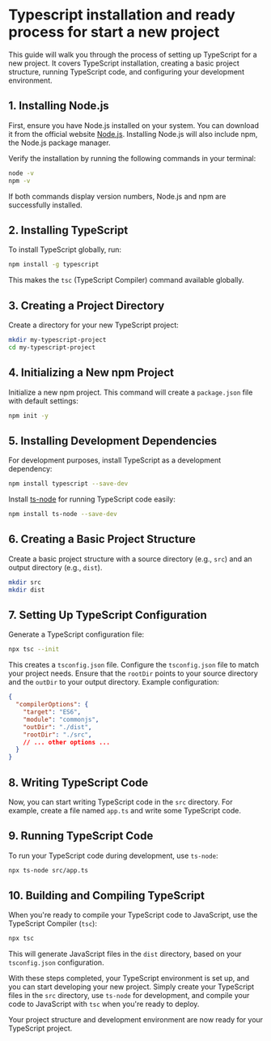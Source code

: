 # Typescript installation and ready process for start a new project

This guide will walk you through the process of setting up TypeScript for a new project. It covers TypeScript installation, creating a basic project structure, running TypeScript code, and configuring your development environment.

## 1. Installing Node.js

First, ensure you have Node.js installed on your system. You can download it from the official website [Node.js](https://nodejs.org/). Installing Node.js will also include npm, the Node.js package manager.

Verify the installation by running the following commands in your terminal:

```bash
node -v
npm -v
```

If both commands display version numbers, Node.js and npm are successfully installed.

## 2. Installing TypeScript

To install TypeScript globally, run:

```bash
npm install -g typescript
```

This makes the `tsc` (TypeScript Compiler) command available globally.

## 3. Creating a Project Directory

Create a directory for your new TypeScript project:

```bash
mkdir my-typescript-project
cd my-typescript-project
```

## 4. Initializing a New npm Project

Initialize a new npm project. This command will create a `package.json` file with default settings:

```bash
npm init -y
```

## 5. Installing Development Dependencies

For development purposes, install TypeScript as a development dependency:

```bash
npm install typescript --save-dev
```

Install [ts-node](https://www.npmjs.com/package/ts-node) for running TypeScript code easily:

```bash
npm install ts-node --save-dev
```

## 6. Creating a Basic Project Structure

Create a basic project structure with a source directory (e.g., `src`) and an output directory (e.g., `dist`).

```bash
mkdir src
mkdir dist
```

## 7. Setting Up TypeScript Configuration

Generate a TypeScript configuration file:

```bash
npx tsc --init
```

This creates a `tsconfig.json` file. Configure the `tsconfig.json` file to match your project needs. Ensure that the `rootDir` points to your source directory and the `outDir` to your output directory. Example configuration:

```json
{
  "compilerOptions": {
    "target": "ES6",
    "module": "commonjs",
    "outDir": "./dist",
    "rootDir": "./src",
    // ... other options ...
  }
}
```

## 8. Writing TypeScript Code

Now, you can start writing TypeScript code in the `src` directory. For example, create a file named `app.ts` and write some TypeScript code.

## 9. Running TypeScript Code

To run your TypeScript code during development, use `ts-node`:

```bash
npx ts-node src/app.ts
```

## 10. Building and Compiling TypeScript

When you're ready to compile your TypeScript code to JavaScript, use the TypeScript Compiler (`tsc`):

```bash
npx tsc
```

This will generate JavaScript files in the `dist` directory, based on your `tsconfig.json` configuration.

With these steps completed, your TypeScript environment is set up, and you can start developing your new project. Simply create your TypeScript files in the `src` directory, use `ts-node` for development, and compile your code to JavaScript with `tsc` when you're ready to deploy.

Your project structure and development environment are now ready for your TypeScript project.
